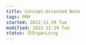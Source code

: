 ```yaml
---
title: Concept-Oriented Note
tags: PKM
started: 2022-11-29 Tue
modified: 2022-11-29 Tue
status: 🟡Organizing
---
```


